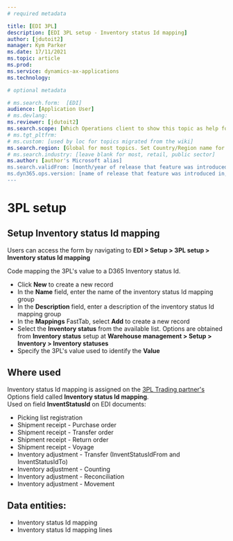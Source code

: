 ```yaml
---
# required metadata

title: [EDI 3PL]
description: [EDI 3PL setup - Inventory status Id mapping]
author: [jdutoit2]
manager: Kym Parker
ms.date: 17/11/2021
ms.topic: article
ms.prod: 
ms.service: dynamics-ax-applications
ms.technology: 

# optional metadata

# ms.search.form:  [EDI]
audience: [Application User]
# ms.devlang: 
ms.reviewer: [jdutoit2]
ms.search.scope: [Which Operations client to show this topic as help for, to be set by content strategist, see list here: https://microsoft.sharepoint.com/teams/DynDoc/_layouts/15/WopiFrame.aspx?sourcedoc={23419e1c-eb64-42e9-aa9b-79875b428718}&action=edit&wd=target%28Core%20Dynamics%20AX%20CP%20requirements%2Eone%7C4CC185C0%2DEFAA%2D42CD%2D94B9%2D8F2A45E7F61A%2FVersions%20list%20for%20docs%20topics%7CC14BE630%2D5151%2D49D6%2D8305%2D554B5084593C%2F%29]
# ms.tgt_pltfrm: 
# ms.custom: [used by loc for topics migrated from the wiki]
ms.search.region: [Global for most topics. Set Country/Region name for localizations]
# ms.search.industry: [leave blank for most, retail, public sector]
ms.author: [author's Microsoft alias]
ms.search.validFrom: [month/year of release that feature was introduced in, in format yyyy-mm-dd]
ms.dyn365.ops.version: [name of release that feature was introduced in, see list here: https://microsoft.sharepoint.com/teams/DynDoc/_layouts/15/WopiFrame.aspx?sourcedoc={23419e1c-eb64-42e9-aa9b-79875b428718}&action=edit&wd=target%28Core%20Dynamics%20AX%20CP%20requirements%2Eone%7C4CC185C0%2DEFAA%2D42CD%2D94B9%2D8F2A45E7F61A%2FVersions%20list%20for%20docs%20topics%7CC14BE630%2D5151%2D49D6%2D8305%2D554B5084593C%2F%29]
---
```


# 3PL setup
## Setup Inventory status Id mapping

Users can access the form by navigating to **EDI > Setup > 3PL setup > Inventory status Id mapping**

Code mapping the 3PL's value to a D365 Inventory status Id. <br>

- Click **New** to create a new record
-	In the **Name** field, enter the name of the inventory status Id mapping group
-	In the **Description** field, enter a description of the inventory status Id mapping group
-	In the **Mappings** FastTab, select **Add** to create a new record
-	Select the **Inventory status** from the available list. Options are obtained from **Inventory status** setup at **Warehouse management > Setup > Inventory > Inventory statuses**
-	Specify the 3PL's value used to identify the **Value**

## Where used
Inventory status Id mapping is assigned on the [3PL Trading partner's](../Trading-partner.md) Options field called **Inventory status Id mapping**. <br>
Used on field **InventStatusId** on EDI documents:
- Picking list registration
- Shipment receipt - Purchase order
- Shipment receipt - Transfer order
- Shipment receipt - Return order
- Shipment receipt - Voyage
- Inventory adjustment - Transfer (InventStatusIdFrom and InventStatusIdTo)
- Inventory adjustment - Counting
- Inventory adjustment - Reconciliation
- Inventory adjustment - Movement

## Data entities:
- Inventory status Id mapping
- Inventory status Id mapping lines
